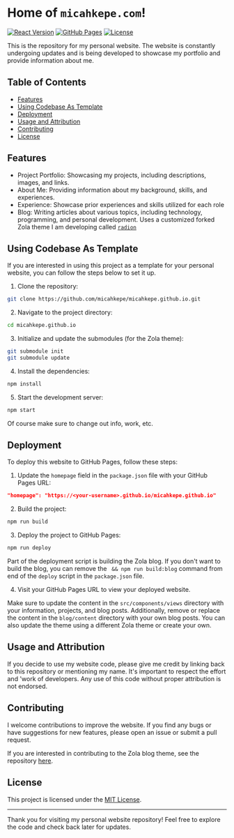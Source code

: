 # Home of `micahkepe.com`!

[![React Version](https://img.shields.io/npm/v/react)](https://www.npmjs.com/package/react)
[![GitHub Pages](https://img.shields.io/badge/deployed%20to-GitHub%20Pages-brightgreen)](https://micahkepe.github.io/)
[![License](https://img.shields.io/github/license/micahkepe/micahkepe.github.io)](LICENSE)

This is the repository for my personal website. The website is constantly undergoing
updates and is being developed to showcase my portfolio and provide information about me.

## Table of Contents

- [Features](#features)
- [Using Codebase As Template](#using-codebase-as-template)
- [Deployment](#deployment)
- [Usage and Attribution](#usage-and-attribution)
- [Contributing](#contributing)
- [License](#license)

## Features

- Project Portfolio: Showcasing my projects, including descriptions, images, and
  links.
- About Me: Providing information about my background, skills, and experiences.
- Experience: Showcase prior experiences and skills utilized for each role
- Blog: Writing articles about various topics, including technology, programming,
  and personal development. Uses a customized forked Zola theme I am developing
  called [`radion`](https://github.com/micahkepe/radion)

## Using Codebase As Template

If you are interested in using this project as a template for your personal
website, you can follow the steps below to set it up.

1. Clone the repository:

```bash
git clone https://github.com/micahkepe/micahkepe.github.io.git
```

2. Navigate to the project directory:

```bash
cd micahkepe.github.io
```

3. Initialize and update the submodules (for the Zola theme):

```bash
git submodule init
git submodule update
```

4. Install the dependencies:

```bash
npm install
```

5. Start the development server:

```bash
npm start
```

Of course make sure to change out info, work, etc.

## Deployment

To deploy this website to GitHub Pages, follow these steps:

1. Update the `homepage` field in the `package.json` file with your GitHub Pages URL:

```json
"homepage": "https://<your-username>.github.io/micahkepe.github.io"
```

2. Build the project:

```bash
npm run build
```

3. Deploy the project to GitHub Pages:

```bash
npm run deploy
```

Part of the deployment script is building the Zola blog. If you don't want to
build the blog, you can remove the ` && npm run build:blog` command from end of
the `deploy` script in the `package.json` file.

4. Visit your GitHub Pages URL to view your deployed website.

Make sure to update the content in the `src/components/views` directory with your
information, projects, and blog posts. Additionally, remove or replace the content
in the `blog/content` directory with your own blog posts. You can also update the
theme using a different Zola theme or create your own.

## Usage and Attribution

If you decide to use my website code, please give me credit by linking back to
this repository or mentioning my name. It's important to respect the effort and
'work of developers. Any use of this code without proper attribution is not
endorsed.

## Contributing

I welcome contributions to improve the website. If you find any bugs or have
suggestions for new features, please open an issue or submit a pull request.

If you are interested in contributing to the Zola blog theme, see the repository
[here](https://github.com/micahkepe/radion).

## License

This project is licensed under the [MIT License](LICENSE).

---

Thank you for visiting my personal website repository! Feel free to explore the
code and check back later for updates.
